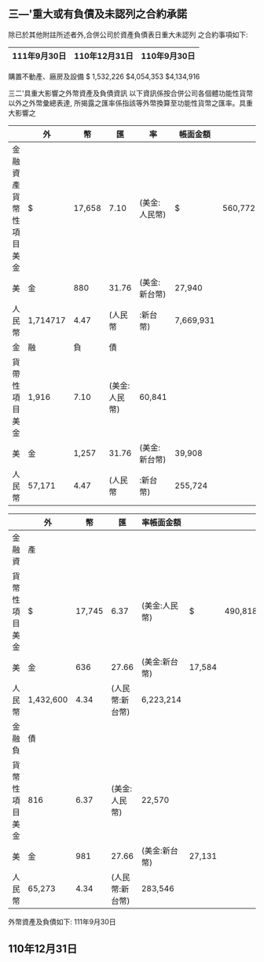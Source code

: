 
## 三—'重大或有負債及未認列之合約承諾

除已於其他附註所述者外,合併公司於資產負債表日重大未認列 之合約事項如下:

| 111年9月30日   | 110年12月31日   | 110年9月30日   |
|----------------|-----------------|----------------|

購置不動產、廠房及設備 $ 1,532,226 $4,054,353 $4,134,916

三二'具重大影響之外幣資產及負債資訊 以下資訊係按合併公司各個體功能性貨幣以外之外幣彙總表達, 所揭露之匯率係指該等外幣換算至功能性貨幣之匯率。具重大影響之

|                           | 外       | 幣     | 匯                | 率                | 帳面金額   |         |
|---------------------------|----------|--------|-------------------|-------------------|------------|---------|
| 金融資產 貨幣性項目 美 金 | $        | 17,658 | 7.10              | (美金: 人民幣) | $          | 560,772 |
| 美                        | 金       | 880    | 31.76             | (美金: 新台幣) | 27,940     |         |
| 人民幣                    | 1,714717 | 4.47   | (人民幣          | :新台幣)         | 7,669,931  |         |
| 金                        | 融       | 負     | 債                |                   |            |         |
| 貨帶性項目 美 金          | 1,916    | 7.10   | (美金: 人民幣) | 60,841            |            |         |
| 美                        | 金       | 1,257  | 31.76             | (美金: 新台幣) | 39,908     |         |
| 人民幣                    | 57,171   | 4.47   | (人民幣          | :新台幣)         | 255,724    |         |

|                  | 外        | 幣     | 匯                 | 率帳面金額       |        |         |
|------------------|-----------|--------|--------------------|------------------|--------|---------|
| 金融資           | 產        |        |                    |                  |        |         |
| 貨幣性項目 美 金 | $         | 17,745 | 6.37               | (美金:人民幣) | $      | 490,818 |
| 美               | 金        | 636    | 27.66              | (美金:新台幣) | 17,584 |         |
| 人民幣           | 1,432,600 | 4.34   | (人民幣:新台幣) | 6,223,214        |        |         |
| 金融負           | 債        |        |                    |                  |        |         |
| 貨幣性項目 美 金 | 816       | 6.37   | (美金:人民幣)   | 22,570           |        |         |
| 美               | 金        | 981    | 27.66              | (美金:新台幣) | 27,131 |         |
| 人民幣           | 65,273    | 4.34   | (人民幣:新台幣) | 283,546          |        |         |

外幣資產及負債如下:
111年9月30日

## 110年12月31日
